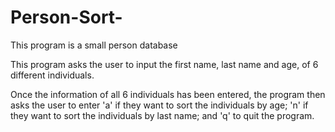 # Person-Sort-
This program is a small person database



This program asks the user to input the first name, last name and age, of 6 different individuals. 

Once the information of all 6 individuals has been entered, the program then asks the user to enter 'a' 
if they want to sort the individuals by age; 'n' if they want to sort the individuals by last name; 
and 'q' to quit the program. 
